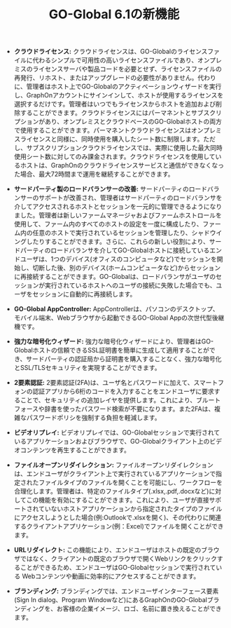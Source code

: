 ﻿---
title: "GO-Global 6.1の新機能"
linkTitle: ""
weight: 04
type: "docs"
---
- **クラウドライセンス:** クラウドライセンスは、GO-Globalのライセンスファイルに代わるシンプルで可用性の高いライセンスファイルであり、オンプレミスのライセンスサーバや製品コードを必要とせず、ライセンスファイルの再発行、リホスト、またはアップグレードの必要性がありません。代わりに、管理者はホスト上でGO-Globalのアクティベーションウィザードを実行し、GraphOnアカウントにサインインして、ホストが使用するライセンスを選択するだけです。管理者はいつでもライセンスからホストを追加および削除することができます。クラウドライセンスにはパーマネントとサブスクリプションがあり、オンプレミスとクラウドベースのGO-Globalホストの両方で使用することができます。パーマネントクラウドライセンスはオンプレミスライセンスと同様に、同時使用を購入したシート数に制限します。ただし、サブスクリプションクラウドライセンスでは、実際に使用した最大同時使用シート数に対してのみ課金されます。クラウドライセンスを使用しているホストは、GraphOnのクラウドライセンスサービスと通信ができなくなった場合、最大72時間まで運用を継続することができます。


- **サードパーティ製のロードバランサーの改善:** サードパーティのロードバランサーのサポートが改善され、管理者はサードパーティのロードバランサを介してアクセスされるホストとセッションを一元的に管理できるようになりました。管理者は新しいファームマネージャおよびファームホストロールを使用して、ファーム内のすべてのホストの設定を一度に構成したり、ファーム内の任意のホストで実行されているセッションを管理したり、シャドウイングしたりすることができます。さらに、これらの新しい役割により、サードパーティのロードバランサを介してGO-Globalホストに接続しているエンドユーザは、1つのデバイス(オフィスのコンピュータなど)でセッションを開始し、切断した後、別のデバイス(ホームコンピュータなど)からセッションに再接続することができます。GO-Globalは、ロードバランサがユーザのセッションが実行されているホストへのユーザの接続に失敗した場合でも、ユーザをセッションに自動的に再接続します。
- **GO-Global AppController:** AppControllerは、パソコンのデスクトップ、モバイル端末、Webブラウザから起動できるGO-Global Appの次世代型後継機です。
- **強力な暗号化ウィザード:** 強力な暗号化ウィザードにより、管理者はGO-Globalホストの信頼できるSSL証明書を簡単に生成して適用することができ、サードパーティの認証局から証明書を購入することなく、強力な暗号化とSSL/TLSセキュリティを実現することができます。 
- **2要素認証:** 2要素認証(2FA)は、ユーザ名とパスワードに加えて、スマートフォンの認証アプリから6桁のコードを入力することをエンドユーザに要求することで、セキュリティの追加レイヤを提供します。これにより、ブルートフォースや辞書を使ったパスワード検索が不要になります。また2FAは、複雑なパスワードポリシを強制する負担を軽減します。
- **ビデオリプレイ:** ビデオリプレイでは、GO-Globalセッションで実行されているアプリケーションおよびブラウザで、GO-Globalクライアント上のビデオコンテンツを再生することができます。
- **ファイルオープンリダイレクション:** ファイルオープンリダイレクションは、エンドユーザがクライアント上で実行されているアプリケーションで指定されたファイルタイプのファイルを開くことを可能にし、ワークフローを合理化します。管理者は、特定のファイルタイプ(.xlsx,.pdf,.docxなど)に対してこの機能を有効にすることができます。これにより、ユーザが直接サポートされていないホストアプリケーションから指定されたタイプのファイルにアクセスしようとした場合(例:Outlookで.xlsxを開く)、その代わりに関連するクライアントアプリケーション(例：Excel)でファイルを開くことができます。
- **URLリダイレクト:** この機能により、エンドユーザはホストの既定のブラウザではなく、クライアントの既定のブラウザで開くWebリンクをクリックすることができるため、エンドユーザはGO-Globalセッションで実行されている Webコンテンツや動画に効率的にアクセスすることができます。
- **ブランディング:** ブランディングでは、エンドユーザインターフェース要素(Sign In dialog、Program Windowなど)にあるGraphOnのGO-Globalブランディングを、お客様の企業イメージ、ロゴ、名前に置き換えることができます。

